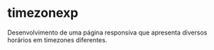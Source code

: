 # timezonexp
Desenvolvimento de uma página responsiva que apresenta diversos horários em timezones diferentes.
